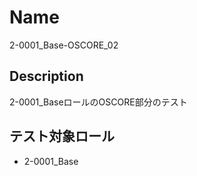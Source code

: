Name
====
2-0001_Base-OSCORE_02

## Description

2-0001_BaseロールのOSCORE部分のテスト

## テスト対象ロール
- 2-0001_Base

